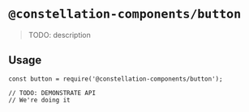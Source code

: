 # `@constellation-components/button`

> TODO: description

## Usage

```
const button = require('@constellation-components/button');

// TODO: DEMONSTRATE API
// We're doing it
```
